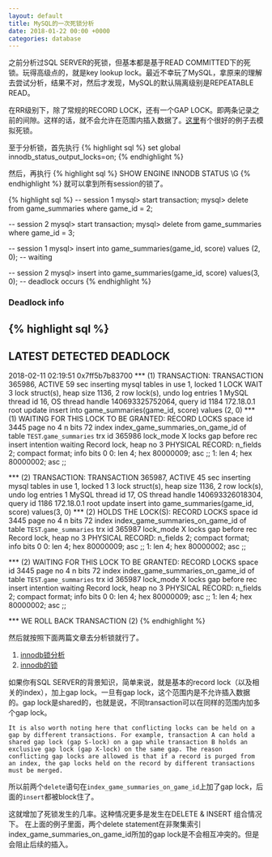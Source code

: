 ```yaml
---
layout: default
title: MySQL的一次死锁分析
date: 2018-01-22 00:00 +0000
categories: database
---
```


之前分析过SQL SERVER的死锁，但基本都是基于READ COMMITTED下的死锁。玩得高级点的，就是key lookup lock。最近不幸玩了MySQL，拿原来的理解去尝试分析，结果不对，然后才发现，MySQL的默认隔离级别是REPEATABLE READ。

在RR级别下，除了常规的RECORD LOCK，还有一个GAP LOCK。即两条记录之前的间隙。这样的话，就不会允许在范围内插入数据了。[这里][deadlock_analysis_case]有个很好的例子去模拟死锁。

至于分析锁，首先执行
{% highlight sql %}
set global innodb_status_output_locks=on;
{% endhighlight %}

然后，再执行
{% highlight sql %}
SHOW ENGINE INNODB STATUS \G
{% endhighlight %}
就可以拿到所有session的锁了。

{% highlight sql %}
-- session 1
mysql> start transaction;
mysql> delete from game_summaries where game_id = 2;

-- session 2
mysql> start transaction;
mysql> delete from game_summaries where game_id = 3;

-- session 1
mysql> insert into game_summaries(game_id, score) values (2, 0);
-- waiting

-- session 2
mysql> insert into game_summaries(game_id, score) values(3, 0);
-- deadlock occurs
{% endhighlight %}


### Deadlock info

{% highlight sql %}
------------------------
LATEST DETECTED DEADLOCK
------------------------
2018-02-11 02:19:51 0x7ff5b7b83700
*** (1) TRANSACTION:
TRANSACTION 365986, ACTIVE 59 sec inserting
mysql tables in use 1, locked 1
LOCK WAIT 3 lock struct(s), heap size 1136, 2 row lock(s), undo log entries 1
MySQL thread id 16, OS thread handle 140693325752064, query id 1184 172.18.0.1 root update
insert into game_summaries(game_id, score) values (2, 0)
*** (1) WAITING FOR THIS LOCK TO BE GRANTED:
RECORD LOCKS space id 3445 page no 4 n bits 72 index index_game_summaries_on_game_id of table `TEST`.`game_summaries` trx id 365986 lock_mode X locks gap before rec insert intention waiting
Record lock, heap no 3 PHYSICAL RECORD: n_fields 2; compact format; info bits 0
 0: len 4; hex 80000009; asc     ;;
 1: len 4; hex 80000002; asc     ;;

*** (2) TRANSACTION:
TRANSACTION 365987, ACTIVE 45 sec inserting
mysql tables in use 1, locked 1
3 lock struct(s), heap size 1136, 2 row lock(s), undo log entries 1
MySQL thread id 17, OS thread handle 140693326018304, query id 1186 172.18.0.1 root update
insert into game_summaries(game_id, score) values(3, 0)
*** (2) HOLDS THE LOCK(S):
RECORD LOCKS space id 3445 page no 4 n bits 72 index index_game_summaries_on_game_id of table `TEST`.`game_summaries` trx id 365987 lock_mode X locks gap before rec
Record lock, heap no 3 PHYSICAL RECORD: n_fields 2; compact format; info bits 0
 0: len 4; hex 80000009; asc     ;;
 1: len 4; hex 80000002; asc     ;;

*** (2) WAITING FOR THIS LOCK TO BE GRANTED:
RECORD LOCKS space id 3445 page no 4 n bits 72 index index_game_summaries_on_game_id of table `TEST`.`game_summaries` trx id 365987 lock_mode X locks gap before rec insert intention waiting
Record lock, heap no 3 PHYSICAL RECORD: n_fields 2; compact format; info bits 0
 0: len 4; hex 80000009; asc     ;;
 1: len 4; hex 80000002; asc     ;;

*** WE ROLL BACK TRANSACTION (2)
{% endhighlight %}

然后就按照下面两篇文章去分析锁就行了。

1. [innodb锁分析][innodb_locks_algorithms]
2. [innodb的锁][innodb_locks_1]

如果你有SQL SERVER的背景知识，简单来说，就是基本的record lock（以及相关的index），加上gap lock。一旦有gap lock，这个范围内是不允许插入数据的。gap lock是shared的，也就是说，不同transaction可以在同样的范围内加多个gap lock。

```
It is also worth noting here that conflicting locks can be held on a gap by different transactions. For example, transaction A can hold a shared gap lock (gap S-lock) on a gap while transaction B holds an exclusive gap lock (gap X-lock) on the same gap. The reason conflicting gap locks are allowed is that if a record is purged from an index, the gap locks held on the record by different transactions must be merged.
```

所以前两个`delete`语句在`index_game_summaries_on_game_id`上加了gap lock，后面的`insert`都被block住了。

这就增加了死锁发生的几率。这种情况更多是发生在DELETE & INSERT 组合情况下。
在上面的例子里面，两个delete statement在非聚集索引index_game_summaries_on_game_id所加的gap lock是不会相互冲突的。但是会阻止后续的插入。


[deadlock_analysis_case]: http://blog.csdn.net/wanghai__/article/details/7067118
[innodb_locks_algorithms]: http://keithlan.github.io/2017/06/21/innodb_locks_algorithms/
[innodb_locks_1]: http://keithlan.github.io/2017/06/05/innodb_locks_1/

